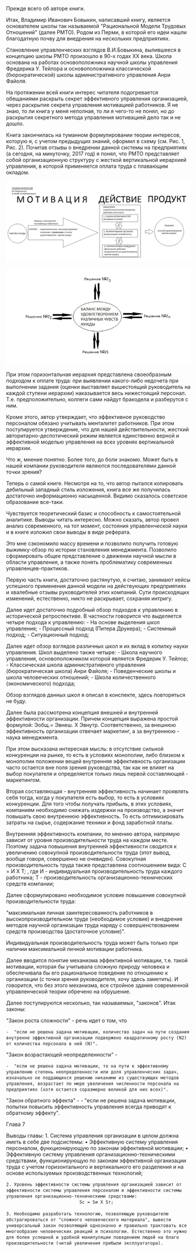 Прежде всего об авторе книги.

Итак, Владимир Иванович Бовыкин, написавший книгу, является основателем школы так называемой "Рациональной Модели Трудовых Отношений" (далее РМТО). Родом из Перми, в которой его идеи нашли благодатную почву для внедрения на нескольких предприятиях. 

Становление управленческих взглядов В.И.Бовыкина, вылившееся в концепцию школы РМТО произошло в 90-х годах ХХ века. Школа основана на работах основоположника научной школы управления Фредерика У. Тейлора и основоположника классической (бюрократической) школы административного управления Анри Файоля.

На протяжении  всей книги интерес читателя подогревается обещаниями раскрыть секрет эффективного управления организацией, через раскрытие секрета управления мотивацией работников. Я не знаю, то ли книга у меня неполная, то ли я чего-то не понял, но до раскрытия секретного метода управления мотивацией дело так и не дошло.

Книга закончилась на туманном формулировании теории интересов, которую я, с учетом предыдущих знаний, оформил в схему (см. Рис. 1, Рис. 2). Почитав отзывы о внедрении данной системы на предприятиях (а сегодня, на минуточку, 2017 год) я понял, что РМТО представляет собой организационную структуру с жесткой вертикальной иерархией управления, в которой применяется оплата труда с плавающим окладом. 


![Рис.1](Bovykin1.png)  
									

![Рис.2](Bovykin2.png)

При этом горизонтальная иерархия представлена своеобразным подходом к оплате труда: при выявлении какого-либо недочета при выполнении задания (оценки выставляет вышестоящий руководитель на каждой ступени иерархии) наказывается весь нижестоящий персонал. Т.е. предположительно, коллеги сами найдут бракодела и разберутся с ним.

Кроме этого, автор утверждает, что эффективное руководство персоналом обязано учитывать менталитет работников. При этом  постулируется утверждение, что для нашей действительности, жесткий авторитарно-деспотический режим является единственно верной и эффективной моделью управления на всех уровнях вертикальной иерархии.

Что ж, мнение понятно. Более того, до боли знакомо. Может быть в нашей компании руководителя являются последователями данной точки зрения?

Теперь о самой книге.
Несмотря на то, что автор пытался копировать дебильный западный стиль изложения, книга все же получилась достаточно информационно насыщенной. Видимо сказалось советское образование все-таки. 

Чувствуется теоретический базис и способность к самостоятельной аналитике. Выводы читать интересно. Можно сказать, автор провел анализ современного, на тот момент, состояния управленческой науки и в книге изложил свои выводы в виде реферата.

Это мне сэкономило массу времени и позволило получить готовую выжимку-обзор по истории становления менеджмента. Позволило сформировать общее представление о движении научной мысли в области управления, а также понять проблематику современных управленцев-практиков.

Первую часть книги, достаточно растянутую, я считаю, занимают кейсы успешного применения данной модели на действующих предприятиях и хвалебные отзывы руководителей этих компаний. Сути происходящих изменений, естественно, никто не раскрывает, сохраняя интригу.

Далее идет достаточно подробный обзор подходов к управлению в исторической ретроспективе. В частности говорится что выделяется четыре подхода к управлению:
	- На основе выделения школ управления;
	- Процессный подход (Питера Друкера);
	- Системный подход;
	- Ситуационный подход;
	
Далее идет обзор взглядов различных школ и их вклад в копилку науки управления. Школ выделено также четыре:
	- Школа научного управления, основоположником которой является Фредерик У. Тейлор;
	- Классическая школа административного управления (бюрократическая школа) Анри Файоля;
	- Поведенческие школы и школа человеческих отношений;
	- Школа количественного (экономического) подхода;

Обзор взглядов данных школ я описал в конспекте, здесь повторяться не буду.

Далее была рассмотрена концепция внешней и внутренней эффективности организации. Причем концепция выражена простой формулой:
							Эобщ.= Эвнеш. Х  Эвнутр.
Соответственно, за внешнюю эффективность организации отвечает маркетинг, а за внутреннюю - наука менеджмента.

При этом высказана интересная мысль: в отсутствие сильной конкуренции на рынке, то есть в условиях монополии, либо близком к монополии положении вещей внутренняя эффективность организации часто остается вне поля зрения руководства, так как не влияет на выбор покупателя и определяется только лишь первой составляющей - маркетингом.

Вторая составляющая - внутренняя эффективность начинает проявлять себя тогда, когда у покупателя есть выбор, то есть в условиях конкуренции. Для того чтобы получать прибыль, в этих условиях, компаниям необходимо снижать издержки на производство, а значит повышать свою внутреннюю эффективность. То есть оптимизировать затраты на сырье, содержание техники и фонд заработной платы.

Внутренняя эффективность компании, по мнению автора, напрямую зависит от уровня производительности труда на каждом месте. Поэтому задача повышения внутренней эффективности сводится к увеличению совокупной производительности труда (этот вывод, вообще говоря, совершенно не очевиден). 
Совокупная производительность труда также представлена соотношением вида:
							С = И Х  Т;
, где И - индивидуальная  производительность труда каждого работника;
          Т - производительность организационно-технических средств компании;
	
Далее сформулировано необходимое условие повышения совокупной производительности труда:

"максимальная личная заинтересованность работников в высокопроизводительном труде (необходимое условие) и внедрение методов научной организации труда наряду с совершенствованием средств производства (достаточное условие)".

Индивидуальная производительность труда может быть только при наличии максимальной личной мотивации работника.

Далее вводится понятие механизма эффективной мотивации, т.е. такой мотивации, которая бы учитывала сложную природу человека и обеспечивала бы его рациональное поведение по отношению к организации (с точки зрения руководителя, хочу здесь заметить).  И говорится, что без этого механизма, все стройное здание современной управленческой теории обречено на обрушение.

Далее постулируются несколько, так называемых, "законов". Итак законы:

"Закон роста сложности" - речь идет о том, что

	-  "если не решена задача мотивации, количество задач на пути создания внутренне эффективной организации подвержено квадратичному росту (N2) от количества персонала в ней (N)".

"Закон возрастающей неопределенности" - 

	-  "если не решена задача мотивации, то на пути к эффективному управлению степень неопределенности или доля управленческих задач, изначально не поддающихся решению никакими из существующих методов управления, возрастает по мере увеличения численности персонала на предприятиях (хотя остается соразмерно великой для них всех)".

"Закон обратного эффекта" - 
	-  "если не решена задача мотивации, попытки повысить эффективность управления всегда приводят к обратному эффекту".

Глава 7

Выводы главы:
	1. Система управления организации в целом должна иметь в себе две подсистемы:
	• Эффективную систему управления персоналом, функционирующую по законам эффективной мотивации;
	• Эффективную систему управления организационно-техническими средствами, функционирующую по законам эффективной организации труда с учетом горизонтального и вертикального его разделения и на основе используемых производственных технологий;

	2. Уровень эффективности системы управления организацией зависит от эффективности системы управления персоналом и эффективности системы управления организационно-техническими средствами:
								Sc = Sи Х Sт;
								
	3. Необходимо разработать технологию, позволяющую руководителю абстрагироваться от "сложного человеческого материала", вывести универсальный закон позволяющий однозначно и правильно трактовать все многообразие человеческих реакций и психологии. Естественно это нужно для более успешной и удобной манипуляции поведением людей на благо производительности (читай увеличения прибыли эксплуататора).

